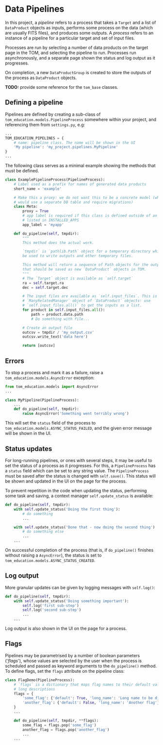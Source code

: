 # Data Pipelines

In this project, a *pipeline* refers to a process that takes a `Target` and a
list of `DataProduct` objects as inputs, performs some process on the data
(which are usually FITS files), and produces some outputs. A *process* refers
to an instance of a pipeline for a particular target and set of input files.

Processes are run by selecting a number of data products on the target page in
the TOM, and selecting the pipeline to run. Processes run asynchronously, and a
separate page shown the status and log output as it progresses.

On completion, a new `DataProductGroup` is created to store the outputs of the
process as `DataProduct` objects.

**TODO:** provide some reference for the `tom_base` classes.

## Defining a pipeline

Pipelines are defined by creating a sub-class of
`tom_education.models.PipelineProcess` somewhere within your project, and
referencing them from `settings.py`, e.g:

```python
...
TOM_EDUCATION_PIPELINES = {
    # name: pipeline class. The name will be shown in the UI
    'My pipeline': 'my_project.pipelines.MyPipeline'
}
...
```

The following class serves as a minimal example showing the methods that must
be defined.

```python
class ExamplePipelineProcess(PipelineProcess):
    # Label used as a prefix for names of generated data products
    short_name = 'example'

    # Make this a proxy: we do not want this to be a concrete model (which
    # would use a separate DB table and require migrations)
    class Meta:
        proxy = True
        # app label is required if this class is defined outside of an app
        # listed in INSTALLED_APPS
        app_label = 'myapp'

    def do_pipeline(self, tmpdir):
        """
        This method does the actual work.

        `tmpdir` is `pathlib.Path` object for a temporary directory which can
        be used to write outputs and other temporary files.

        This method will return a sequence of Path objects for the output files
        that should be saved as new `DataProduct` objects in TOM.
        """
        # The `Target` object is available as `self.target`
        ra = self.target.ra
        dec = self.target.dec

        # The input files are available as `self.input_files`. This is a Django
        # `ManyRelatedManager` object of `DataProduct` objects: use
        # `self.input_files.all()` to get the inputs as a list.
        for product in self.input_files.all():
            path = product.data.path
            # Do something with file...

        # Create an output file
        outcsv = tmpdir / 'my_output.csv'
        outcsv.write_text('data here')

        return [outcsv]
```

## Errors

To stop a process and mark it as a failure, raise a `tom_education.models.AsyncError` exception:

```python
from tom_education.models import AsyncError
...

class MyPipeline(PipelineProcess):
    ...
    def do_pipeline(self, tmpdir):
        raise AsyncError('Something went terribly wrong')
```

This will set the `status` field of the process to
`tom_education.models.ASYNC_STATUS_FAILED`, and the given error message will be
shown in the UI.

## Status updates

For long-running pipelines, or ones with several steps, it may be useful to set
the status of a process as it progresses. For this, a `PipelineProcess` has a
`status` field which can be set to any string value. The `PipelineProcess` must
be saved after the status is changed with `self.save()`. This status will be
shown and updated in the UI on the page for the process.

To prevent repetition in the code when updating the status, performing some
task and saving, a context manager `self.update_status` is available:

```python
def do_pipeline(self, tmpdir):
    with self.update_status('Doing the first thing'):
        # do something
        ...

    with self.update_status('Done that - now doing the second thing')
        # do something else
        ...
    ...
```

On successful completion of the process (that is, if `do_pipeline()` finishes
without raising a `AsyncError`), the status is set to
`tom_education.models.ASYNC_STATUS_CREATED`.

## Log output

More granular updates can be given by logging messages with `self.log()`:

```python
def do_pipeline(self, tmpdir):
    with self.update_status('Doing something important'):
        self.log('first sub-step')
        self.log('second sub-step')
        ...
    ...
```

Log output is also shown in the UI on the page for a process.

## Flags

Pipelines may be parametrised by a number of boolean parameters ('*flags*'),
whose values are selected by the user when the process is scheduled and passed
as keyword arguments to the `do_pipeline()` method. To define flags, set the
`flags` attribute on the pipeline class:

```python
class FlagDemo(PipelineProcess):
    # `flags` is a dictionary that maps flag names to their default values and
    # long descriptions
    flags = {
        'some_flag': {'default': True, 'long_name': 'Long name to be displayed in the UI'},
        'another_flag': {'default': False, 'long_name': 'Another flag'}
    }
    ...

    def do_pipeline(self, tmpdir, **flags):
        some_flag = flags.pop('some_flag')
        another_flag = flags.pop('another_flag')
        ...
    ...
```
